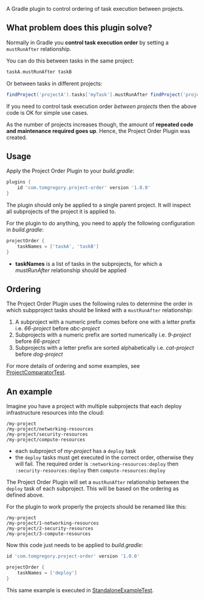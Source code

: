 A Gradle plugin to control ordering of task execution between projects.

## What problem does this plugin solve?

Normally in Gradle you **control task execution order** by setting a `mustRunAfter` relationship. 

You can do this between tasks in the same project:

```groovy
taskA.mustRunAfter taskB
```

 Or between tasks in different projects:

```groovy
findProject('projectA').tasks['myTask'].mustRunAfter findProject('projectB').tasks['myTask']
```

If you need to control task execution order *between projects* then the above code is OK for simple use cases.

As the number of projects increases though, the amount of **repeated code and maintenance required goes up**. Hence, the Project Order Plugin was created. 

## Usage

Apply the Project Order Plugin to your *build.gradle*:
```groovy
plugins {
    id 'com.tomgregory.project-order' version '1.0.0'
}
```
The plugin should only be applied to a single parent project. It will inspect all subprojects of the project it is applied to.

For the plugin to do anything, you need to apply the following configuration in *build.gradle*:

```groovy
projectOrder {
    taskNames = ['taskA', 'taskB']
}
```
* **taskNames** is a list of tasks in the subprojects, for which a *mustRunAfter* relationship should be applied

## Ordering

The Project Order Plugin uses the following rules to determine the order in which subpproject tasks should be linked with a `mustRunAfter` relationship:
1. A subproject with a numeric prefix comes before one with a letter prefix i.e. *66-project* before *abc-project*
1. Subprojects with a numeric prefix are sorted numerically i.e. *9-project* before *66-project*
1. Subprojects with a letter prefix are sorted alphabetically i.e. *cat-project* before *dog-project*

For more details of ordering and some examples, see [ProjectComparatorTest](src/test/groovy/com/tomgregory/plugins/projectorder/ProjectComparatorTest.groovy).

## An example

Imagine you have a project with multiple subprojects that each deploy infrastructure resources into the cloud:
```
/my-project
/my-project/networking-resources
/my-project/security-resources
/my-project/compute-resources
```
* each subproject of *my-project* has a `deploy` task
* the `deploy` tasks must get executed in the correct order, otherwise they will fail. The required order is
`:networking-resources:deploy` then `:security-resources:deploy` then `compute-resources:deploy`  

The Project Order Plugin will set a `mustRunAfter` relationship between the `deploy` task of each subproject. This will be based
on the ordering as defined above.

For the plugin to work properly the projects should be renamed like this:
```
/my-project
/my-project/1-networking-resources
/my-project/2-security-resources
/my-project/3-compute-resources
```

Now this code just needs to be applied to *build.gradle*:
```groovy
id 'com.tomgregory.project-order' version '1.0.0'

projectOrder {
    taskNames = ['deploy']
}
```

This same example is executed in [StandaloneExampleTest](src/test/groovy/com/tomgregory/plugins/projectorder/StandaloneExampleTest.groovy).